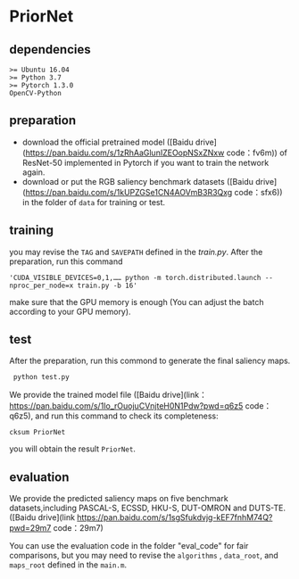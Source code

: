 # PriorNet


## dependencies 
```
>= Ubuntu 16.04 
>= Python 3.7
>= Pytorch 1.3.0
OpenCV-Python
```

## preparation 
- download the official pretrained model ([Baidu drive](https://pan.baidu.com/s/1zRhAaGlunIZEOopNSxZNxw 
code：fv6m)) of ResNet-50 implemented in Pytorch if you want to train the network again.
- download or put the RGB saliency benchmark datasets ([Baidu drive](https://pan.baidu.com/s/1kUPZGSe1CN4AOVmB3R3Qxg 
code：sfx6)) in the folder of `data` for training or test.

## training
you may revise the `TAG` and `SAVEPATH` defined in the *train.py*. After the preparation, run this command 
```
'CUDA_VISIBLE_DEVICES=0,1,…… python -m torch.distributed.launch --nproc_per_node=x train.py -b 16'
```
make sure that the GPU memory is enough (You can adjust the batch according to your GPU memory).

## test
After the preparation, run this commond to generate the final saliency maps.
```
 python test.py 
```

We provide the trained model file ([Baidu drive](link：https://pan.baidu.com/s/1Io_rOuojuCVnjteH0N1Pdw?pwd=q6z5 code：q6z5), and run this command to check its completeness:
```
cksum PriorNet 
```
you will obtain the result `PriorNet`.

## evaluation

We provide the predicted saliency maps on five benchmark datasets,including PASCAL-S, ECSSD, HKU-S, DUT-OMRON and DUTS-TE. ([Baidu drive](link https://pan.baidu.com/s/1sgSfukdvjg-kEF7fnhM74Q?pwd=29m7 code：29m7)

You can use the evaluation code in the folder  "eval_code" for fair comparisons, but you may need to revise the `algorithms` , `data_root`, and `maps_root` defined in the `main.m`. 
